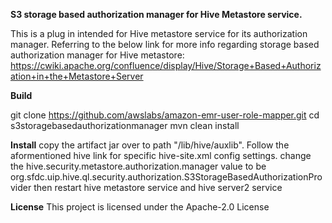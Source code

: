 **S3 storage based authorization manager for Hive Metastore service.**

This is a plug in intended for Hive metastore service for its authorization manager.
Referring to the below link for more info regarding storage based authorization manager for Hive metastore:
https://cwiki.apache.org/confluence/display/Hive/Storage+Based+Authorization+in+the+Metastore+Server

**Build**

git clone https://github.com/awslabs/amazon-emr-user-role-mapper.git
cd s3storagebasedauthorizationmanager
mvn clean install

**Install**
copy the artifact jar over to path "/lib/hive/auxlib".
Follow the aformentioned hive link for specific hive-site.xml config settings. change the hive.security.metastore.authorization.manager value to be
org.sfdc.uip.hive.ql.security.authorization.S3StorageBasedAuthorizationProvider
then restart hive metastore service and hive server2 service

**License**
This project is licensed under the Apache-2.0 License


